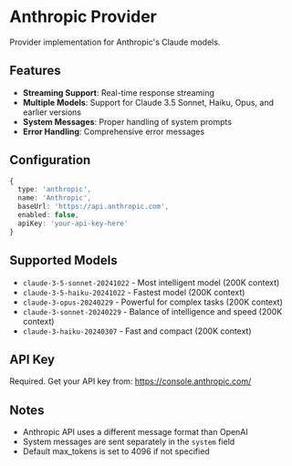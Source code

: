 # Anthropic Provider

Provider implementation for Anthropic's Claude models.

## Features

- **Streaming Support**: Real-time response streaming
- **Multiple Models**: Support for Claude 3.5 Sonnet, Haiku, Opus, and earlier versions
- **System Messages**: Proper handling of system prompts
- **Error Handling**: Comprehensive error messages

## Configuration

```typescript
{
  type: 'anthropic',
  name: 'Anthropic',
  baseUrl: 'https://api.anthropic.com',
  enabled: false,
  apiKey: 'your-api-key-here'
}
```

## Supported Models

- `claude-3-5-sonnet-20241022` - Most intelligent model (200K context)
- `claude-3-5-haiku-20241022` - Fastest model (200K context)
- `claude-3-opus-20240229` - Powerful for complex tasks (200K context)
- `claude-3-sonnet-20240229` - Balance of intelligence and speed (200K context)
- `claude-3-haiku-20240307` - Fast and compact (200K context)

## API Key

Required. Get your API key from: https://console.anthropic.com/

## Notes

- Anthropic API uses a different message format than OpenAI
- System messages are sent separately in the `system` field
- Default max_tokens is set to 4096 if not specified
